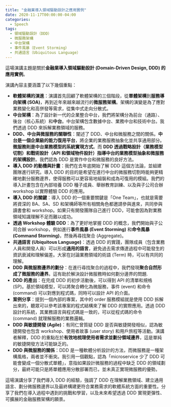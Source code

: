 ```yaml
---
title: "金融業導入領域驅動設計之應用實例"
date: 2020-11-17T00:00:00-04:00
categories:
  - Speech
tags:
  - 領域驅動設計（DDD）
  - 微服務架構
  - 中台架構
  - 事件風暴（Event Storming）
  - 共通語言（Ubiquitous Language）
---
```


這場演講主題是關於**金融業導入領域驅動設計 (Domain-Driven Design, DDD) 的應用實例**。

演講內容主要涵蓋了以下幾個重點：

- **軟體架構的演進**：演講首先回顧了軟體架構的三個階段，從**單體架構**到**服務導向架構 (SOA)**，再到近年來越來越流行的**微服務架構**。架構的演變是為了應對業務變化和高併發等需求，從集中式走向分散式。
- **中台架構**：為了設計新一代的企業整合中台，我們將架構分為前台（通路）、後台（核心系統）和**中台**。中台架構包含數據中台、業務中台和技術中台。我們透過 DDD 來拆解業務領域的服務。
- **DDD、中台與微服務的關聯性**：闡述了 DDD、中台和微服務之間的關係。**中台是一個企業級的能力復用平台**，將企業的業務服務抽象化並共享通用部分。**微服務則是中台業務模型的系統實現方式**。而 **DDD 透過戰略設計（業務模型切割）和戰術設計（API 和領域物件設計）指導中台的業務模型抽象和微服務的架構設計**。我們認為 DDD 是實作中台和微服務的良好方法。
- **導入 DDD 的動機與計畫**：我們在去年底開始了解 DDD 這個方法論，並組建團隊進行研究。導入 DDD 的目的是希望在進行中台的微服務切割時能夠更精確地劃分服務邊界，使得服務可以更容易地組裝和成為可復用的模組。我們的導入計畫包含在內部培養 DDD 種子成員、舉辦教育訓練、以及與子公司合辦 workshop 以實際體驗 DDD 的應用。
- **導入 DDD 的關鍵**：導入 DDD 的一個重要關鍵是「One Team」，也就是需要將資深的 BA、SA、SD 和架構師等所有相關角色都邀請參與進來，共同參與讀書會和 workshop。如果只有開發團隊自己進行 DDD，可能會因為對業務領域知識理解不足而難以成功。
- **透過 Workshop 體驗 DDD**：為了更好地掌握 DDD 的概念，我們開始與子公司合辦 workshop，例如進行**事件風暴 (Event Storming)** 和**命令風暴 (Command Storming)**，然後再尋找聚合 (Aggregate)。
- **共通語言 (Ubiquitous Language)**：透過 DDD 的實踐，團隊成員（包含業務人員和開發人員）可以形成**通用的語言**，避免過去需求傳達過程中可能發生的資訊衰減和理解偏差。大家在討論業務領域的術語 (Term) 時，可以有共同的理解。
- **DDD 與微服務邊界的劃分**：在進行尋找聚合的過程中，我們發現**聚合自然形成了微服務的邊界**。這有助於解決設計微服務時如何劃分邊界的問題.
- **DDD 的產出**：在完成 DDD 的初步活動後，可以得到 API 的清單和規格 (SP)。基於領域模型，可以將聚合轉化為微服務，事件 (event) 和命令 (command) 可以對應到程式碼，同時可以設計 API 的介面。
- **案例分享**：提到一個內部的專案，其中的 order 服務模組就是使用 DDD 拆解出來的，聽眾可以參考該專案的程式結構來了解 DDD 的實際應用。透過 DDD 設計的系統，其業務語言與程式碼是一致的，可以從程式碼的命令 (command) 就理解服務的業務邏輯。
- **DDD 與敏捷開發 (Agile)**：有同仁曾質疑 DDD 是否與敏捷開發相似，認為敏捷開發也包含 workshop、使用者故事 (user story) 和用戶旅程等活動。演講者解釋，DDD 的重點在於**有效地梳理使用者需求並劃分領域邊界**，這是單純的敏捷開發方法可能缺乏的。
- **DDD 與微服務的關係**：DDD 是一種軟體分析設計的方法，而微服務是一種架構風格，兩者並不衝突。我引用一個觀點，認為「microservice 少了 DDD 可能會變成一個分散式單體」，意指如果設計微服務的過程中缺乏 DDD 的領域劃分，最終可能只是將單體應用分散部署而已，並未真正實現微服務的優勢。

這場演講分享了我們導入 DDD 的經驗，強調了 DDD 在理解業務領域、建立通用語言、劃分微服務邊界以及最終構建更符合業務需求的軟體系統方面的重要性。分享了我們在導入過程中遇到的挑戰和學習，以及未來希望透過 DDD 實現更彈性、可擴展的金融服務架構的願景。
